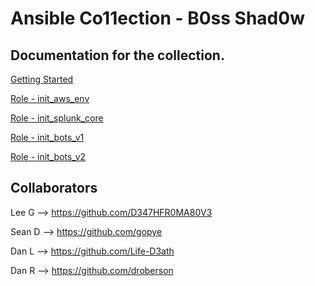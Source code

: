 # Ansible Co11ection - B0ss Shad0w

## Documentation for the collection.

[Getting Started](./docs/getting_started.md)

[Role - init_aws_env](./roles/init_aws_env/README.md)

[Role - init_splunk_core](./roles/init_splunk_core/README.md)

[Role - init_bots_v1](./roles/init_bots_v1/README.md)

[Role - init_bots_v2](./roles/init_bots_v2/README.md)

## Collaborators
Lee G --> https://github.com/D347HFR0MA80V3

Sean D --> https://github.com/gopye

Dan L --> https://github.com/Life-D3ath 

Dan R --> https://github.com/droberson
